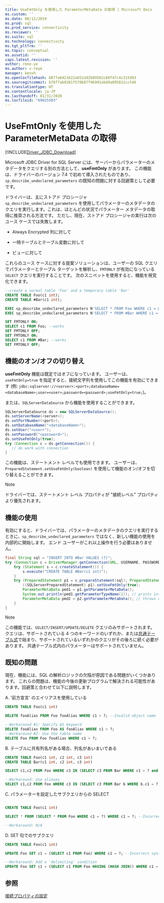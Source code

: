```yaml
---
title: UseFmtOnly を使用した ParameterMetaData の取得 | Microsoft Docs
ms.custom: ''
ms.date: 08/12/2019
ms.prod: sql
ms.prod_service: connectivity
ms.reviewer: ''
ms.suite: sql
ms.technology: connectivity
ms.tgt_pltfrm: ''
ms.topic: conceptual
ms.assetid: ''
caps.latest.revision: ''
author: rene-ye
ms.author: v-reye
manager: kenvh
ms.openlocfilehash: 6877a6421622ab52a92b89502c68f47c4c315d93
ms.sourcegitcommit: b78f7ab9281f570b87f96991ebd9a095812cc546
ms.translationtype: HT
ms.contentlocale: ja-JP
ms.lasthandoff: 01/31/2020
ms.locfileid: "69025503"
---
```

# <a name="retrieving-parametermetadata-via-usefmtonly"></a>UseFmtOnly を使用した ParameterMetaData の取得
[!INCLUDE[Driver_JDBC_Download](../../includes/driver_jdbc_download.md)]

  Microsoft JDBC Driver for SQL Server には、サーバーからパラメーターのメタデータをクエリする別の方法として、**useFmtOnly** があります。 この機能は、ドライバーのバージョン 7.4 で初めて導入されたものであり、`sp_describe_undeclared_parameters` の既知の問題に対する回避策として必要です。
  
  ドライバーは、主にストアド プロシージャ `sp_describe_undeclared_parameters` を使用してパラメーターのメタデータのクエリを実行します。これは、ほとんどの状況でパラメーター メタデータの取得に推奨される方法です。 ただし、現在、ストアド プロシージャの実行は次のユース ケースでは失敗します。
  
-   Always Encrypted 列に対して
  
-   一時テーブルとテーブル変数に対して
  
-   ビューに対して 
  
  これらのユース ケースに対する提案ソリューションは、ユーザーの SQL クエリでパラメーターとテーブル ターゲットを解析し、`FMTONLY` が有効になっている `SELECT` クエリを実行することです。 次のスニペットを使用すると、機能を視覚化できます。
  
```sql
--create a normal table 'Foo' and a temporary table 'Bar'
CREATE TABLE Foo(c1 int);
CREATE TABLE #Bar(c1 int);

EXEC sp_describe_undeclared_parameters N'SELECT * FROM Foo WHERE c1 = @p0' --works fine
EXEC sp_describe_undeclared_parameters N'SELECT * FROM #Bar WHERE c1 = @p0' --fails with "Invalid object name '#Bar'"

SET FMTONLY ON;
SELECT c1 FROM Foo; --works
SET FMTONLY OFF;
SET FMTONLY ON;
SELECT c1 FROM #Bar; --works
SET FMTONLY OFF;
```
 
## <a name="turning-the-feature-onoff"></a>機能のオン/オフの切り替え 
 **useFmtOnly** 機能は既定ではオフになっています。 ユーザーは、`useFmtOnly=true` を指定すると、接続文字列を使用してこの機能を有効にできます  (例: `jdbc:sqlserver://<server>:<port>;databaseName=<databaseName>;user=<user>;password=<password>;useFmtOnly=true;`)。
 
 または、`SQLServerDataSource` から機能を使用することができます。
 ```java
SQLServerDataSource ds = new SQLServerDataSource();
ds.setServerName(<server>);
ds.setPortNumber(<port>);
ds.setDatabaseName("<databaseName>");
ds.setUser("<user>");
ds.setPassword("<password>");
ds.setUseFmtOnly(true);
try (Connection c = ds.getConnection()) {
    // do work with connection
}
 ```
 
 この機能は、ステートメント レベルでも使用できます。 ユーザーは、`PreparedStatement.setUseFmtOnly(boolean)` を使用して機能のオン/オフを切り替えることができます。
> [!NOTE]  
>  ドライバーでは、ステートメント レベル プロパティが "接続レベル" プロパティより優先されます。

## <a name="using-the-feature"></a>機能の使用
  有効にすると、ドライバーでは、パラメーターのメタデータのクエリを実行するときに、`sp_describe_undeclared_parameters` ではなく、新しい機能の使用を内部的に開始します。 エンド ユーザーがこれ以上操作を行う必要はありません。
```java
final String sql = "INSERT INTO #Bar VALUES (?)";
try (Connection c = DriverManager.getConnection(URL, USERNAME, PASSWORD)) {
    try (Statement s = c.createStatement()) {
        s.execute("CREATE TABLE #Bar(c1 int)");
    }
    try (PreparedStatement p1 = c.prepareStatement(sql); PreparedStatement p2 = c.prepareStatement(sql)) {
        ((SQLServerPreparedStatement) p1).setUseFmtOnly(true);
        ParameterMetaData pmd1 = p1.getParameterMetaData();
        System.out.println(pmd1.getParameterTypeName(1)); // prints int
        ParameterMetaData pmd2 = p2.getParameterMetaData(); // throws exception, Invalid object name '#Bar'
    }
}
```
> [!NOTE]  
>  この機能では、`SELECT/INSERT/UPDATE/DELETE` クエリのみサポートされます。 クエリは、サポートされている 4 つのキーワードのいずれか、または[共通テーブル式](https://docs.microsoft.com/sql/t-sql/queries/with-common-table-expression-transact-sql?view=sql-server-2017)で始まり、サポートされているいずれかのクエリがその後ろに続く必要があります。 共通テーブル式内のパラメーターはサポートされていません。

## <a name="known-issues"></a>既知の問題
  現在、機能には、SQL の解析ロジックの欠陥が原因である問題がいくつかあります。 これらの問題は、機能の今後の更新プログラムで解決される可能性があります。回避策と合わせて以下に説明します。
  
A. '前方宣言' のエイリアスを使用している
```sql
CREATE TABLE Foo(c1 int)

DELETE fooAlias FROM Foo fooAlias WHERE c1 > ?; --Invalid object name 'fooAlias'

--Workaround #1: Specify AS keyword
DELETE fooAlias FROM Foo AS fooAlias WHERE c1 > ?;
--Workaround #2: Use the table name
DELETE Foo FROM Foo fooAlias WHERE c1 > ?;
```

B. テーブルに共有列名がある場合、列名があいまいである
```sql
CREATE TABLE Foo(c1 int, c2 int, c3 int)
CREATE TABLE Bar(c1 int, c2 int, c3 int)

SELECT c1,c2 FROM Foo WHERE c3 IN (SELECT c3 FROM Bar WHERE c1 > ? and c2 < ? and c3 = ?); --Ambiguous Column Name

--Workaround: Use aliases
SELECT c1,c2 FROM Foo WHERE c3 IN (SELECT c3 FROM Bar b WHERE b.c1 = ? and b.c2 = ? and b.c3 = ?);
```

C. パラメーターを設定したサブクエリからの SELECT
```sql

CREATE TABLE Foo(c1 int)

SELECT * FROM (SELECT * FROM Foo WHERE c1 = ?) WHERE c1 = ?; --Incorrect syntax near '?'

--Workaround: N/A
```

D. SET 句でのサブクエリ
```sql
CREATE TABLE Foo(c1 int)

UPDATE Foo SET c1 = (SELECT c1 FROM Foo) WHERE c1 = ?; --Incorrect syntax near ')'

--Workaround: Add a 'delimiting' condition
UPDATE Foo SET c1 = (SELECT c1 FROM Foo HAVING (HASH JOIN)) WHERE c1 = ?;
```

## <a name="see-also"></a>参照  
 [接続プロパティの設定](../../connect/jdbc/setting-the-connection-properties.md)  
  
  
